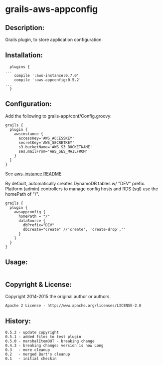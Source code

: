 # grails-aws-appconfig

Description:
--------------
Grails plugin, to store application configuration.

Installation:
--------------
```
  plugins {
...
    compile ':aws-instance:0.7.0'
    compile ':aws-appconfig:0.5.2'
...
  }
```

Configuration:
--------------
Add the following to grails-app/conf/Config.groovy:
```
grails {
  plugin {
    awsinstance {
      accessKey='AWS_ACCESSKEY'
      secretKey='AWS_SECRETKEY'
      s3.bucketName='AWS_S3_BUCKETNAME'
      ses.mailFrom='AWS_SES_MAILFROM'
    }
  }
}
```
See <a href="https://github.com/ikakara-team/grails-aws-instance">aws-instance README</a>

By default, automatically creates DynamoDB tables w/ "DEV" prefix.  Platform (admin) controllers to manage
config hosts and RDS (sql) use the homePath of "/".
```
grails {
  plugin {
    awsappconfig {
      homePath = "/"
      dataSource {
        dbPrefix="DEV"
        dbCreate="create" //'create', 'create-drop',''
      }
    }
  }
}
```

Usage:
--------------
```
```


Copyright & License:
--------------
Copyright 2014-2015 the original author or authors.

```
Apache 2 License - http://www.apache.org/licenses/LICENSE-2.0
```

History:
--------------
```
0.5.2 - update copyright
0.5.1 - added files to test plugin
0.5.0 - marshalItemOUT - breaking change
0.4.3 - breaking change: version is now Long
0.3   - more cleanup
0.2   - merged Burt's cleanup
0.1   - initial checkin
```